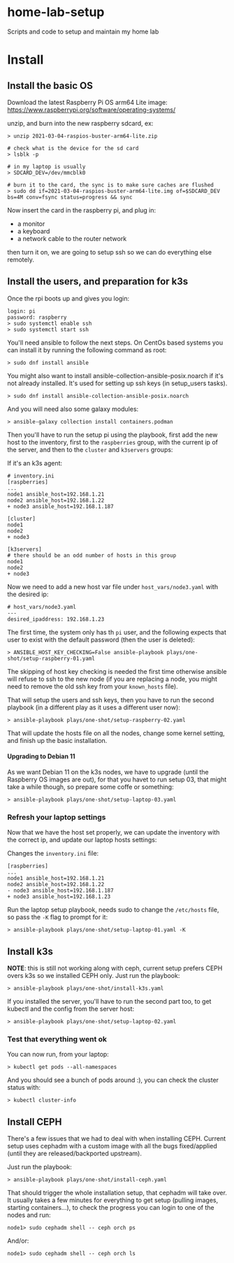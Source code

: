 # home-lab-setup
Scripts and code to setup and maintain my home lab

# Install
## Install the basic OS
Download the latest Raspberry Pi OS arm64 Lite image:
https://www.raspberrypi.org/software/operating-systems/

unzip, and burn into the new raspberry sdcard, ex:
```
> unzip 2021-03-04-raspios-buster-arm64-lite.zip

# check what is the device for the sd card
> lsblk -p

# in my laptop is usually
> SDCARD_DEV=/dev/mmcblk0

# burn it to the card, the sync is to make sure caches are flushed
> sudo dd if=2021-03-04-raspios-buster-arm64-lite.img of=$SDCARD_DEV bs=4M conv=fsync status=progress && sync
```

Now insert the card in the raspberry pi, and plug in:
* a monitor
* a keyboard
* a network cable to the router network

then turn it on, we are going to setup ssh so we can do everything else
remotely.

## Install the users, and preparation for k3s
Once the rpi boots up and gives you login:
```
login: pi
password: raspberry
> sudo systemctl enable ssh
> sudo systemctl start ssh
```

You'll need ansible to follow the next steps. On CentOs based systems you can
install it by running the following command as root:
```
> sudo dnf install ansible
```

You might also want to install ansible-collection-ansible-posix.noarch if it's
not already installed. It's used for setting up ssh keys (in setup_users tasks).

```
> sudo dnf install ansible-collection-ansible-posix.noarch
```

And you will need also some galaxy modules:
```
> ansible-galaxy collection install containers.podman
```

Then you'll have to run the setup pi using the playbook, first add the new host
to the inventory, first to the `raspberries` group, with the current ip of the
server, and then to the `cluster` and `k3servers` groups:

If it's an k3s agent:
```
# inventory.ini
[raspberries]
...
node1 ansible_host=192.168.1.21
node2 ansible_host=192.168.1.22
+ node3 ansible_host=192.168.1.187

[cluster]
node1
node2
+ node3

[k3servers]
# there should be an odd number of hosts in this group
node1
node2
+ node3
```

Now we need to add a new host var file under `host_vars/node3.yaml` with the
desired ip:
```
# host_vars/node3.yaml
---
desired_ipaddress: 192.168.1.23
```


The first time, the system only has th `pi` user, and the following expects
that user to exist with the default password (then the user is deleted):
```
> ANSIBLE_HOST_KEY_CHECKING=False ansible-playbook plays/one-shot/setup-raspberry-01.yaml
```

The skipping of host key checking is needed the first time otherwise ansible
will refuse to ssh to the new node (if you are replacing a node, you might need
to remove the old ssh key from your `known_hosts` file).

That will setup the users and ssh keys, then you have to run the second
playbook (in a different play as it uses a different user now):
```
> ansible-playbook plays/one-shot/setup-raspberry-02.yaml
```

That will update the hosts file on all the nodes, change some kernel setting,
and finish up the basic installation.


#### Upgrading to Debian 11
As we want Debian 11 on the k3s nodes, we have to upgrade (until the Raspberry
OS images are out), for that you havet to run setup 03, that might take a
while though, so prepare some coffe or something:
```
> ansible-playbook plays/one-shot/setup-laptop-03.yaml
```

### Refresh your laptop settings
Now that we have the host set properly, we can update the inventory with the
correct ip, and update our laptop hosts settings:

Changes the `inventory.ini` file:
```
[raspberries]
...
node1 ansible_host=192.168.1.21
node2 ansible_host=192.168.1.22
- node3 ansible_host=192.168.1.187
+ node3 ansible_host=192.168.1.23
```

Run the laptop setup playbook, needs sudo to change the `/etc/hosts` file, so
pass the `-K` flag to prompt for it:
```
> ansible-playbook plays/one-shot/setup-laptop-01.yaml -K
```

## Install k3s
__NOTE__: this is still not working along with ceph, current setup prefers CEPH
overs k3s so we installed CEPH only.
Just run the playbook:
```
> ansible-playbook plays/one-shot/install-k3s.yaml
```

If you installed the server, you'll have to run the second part too, to get
kubectl and the config from the server host:
```
> ansible-playbook plays/one-shot/setup-laptop-02.yaml
```

### Test that everything went ok

You can now run, from your laptop:
```
> kubectl get pods --all-namespaces
```

And you should see a bunch of pods around :), you can check the cluster status
with:
```
> kubectl cluster-info
```

## Install CEPH
There's a few issues that we had to deal with when installing CEPH.
Current setup uses cephadm with a custom image with all the bugs fixed/applied
(until they are released/backported upstream).


Just run the playbook:
```
> ansible-playbook plays/one-shot/install-ceph.yaml
```

That should trigger the whole installation setup, that cephadm will take over.
It usually takes a few minutes for everything to get setup (pulling images,
starting containers...), to check the progress you can login to one of the
nodes and run:
```
node1> sudo cephadm shell -- ceph orch ps
```
And/or:
```
node1> sudo cephadm shell -- ceph orch ls
```
